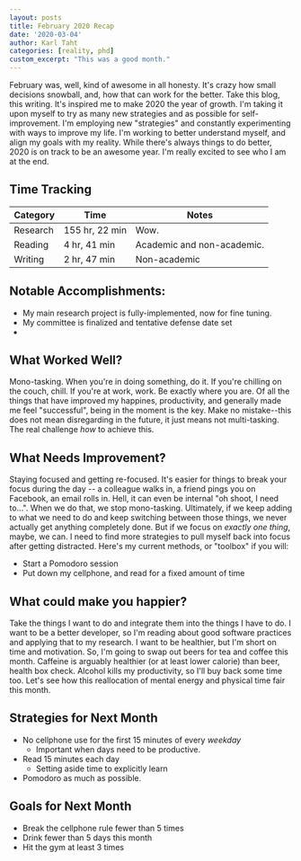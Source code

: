 ```yaml
---
layout: posts
title: February 2020 Recap
date: '2020-03-04'
author: Karl Taht
categories: [reality, phd]
custom_excerpt: "This was a good month."
---
```



February was, well, kind of awesome in all honesty. It's crazy how small decisions
snowball, and, how that can work for the better. Take this blog, this writing. It's
inspired me to make 2020 the year of growth.  I'm taking it upon myself to try as many
new strategies and as possible for self-improvement. I'm employing new "strategies"
and constantly experimenting with ways to improve my life.  I'm working to better
understand myself, and align my goals with my reality. While there's always 
things to do better, 2020 is on track to be an awesome year. I'm really excited
to see who I am at the end.


## Time Tracking

| Category | Time           | Notes |
|----------|----------------|-------|
| Research | 155 hr, 22 min | Wow. |
| Reading  | 4 hr, 41 min   | Academic and non-academic. |
| Writing  | 2 hr, 47 min   | Non-academic |


## Notable Accomplishments:

* My main research project is fully-implemented, now for fine tuning.
* My committee is finalized and tentative defense date set
*


## What Worked Well?

Mono-tasking. When you're in doing something, do it. If you're
chilling on the couch, chill. If you're at work, work. Be exactly where you are. 
Of all the things that have improved my happines, productivity, and generally
made me feel "successful", being in the moment is the key. Make no mistake--this
does not mean disregarding in the future, it just means not multi-tasking. The
real challenge _how_ to achieve this.

## What Needs Improvement?

Staying focused and getting re-focused. It's easier for things to break your
focus during the day -- a colleague walks in, a friend pings you on Facebook,
an email rolls in. Hell, it can even be internal "oh shoot, I need to...". When
we do that, we stop mono-tasking. Ultimately, if we keep adding to what we need
to do and keep switching between those things, we never actually get anything
completely done. But if we focus on _exactly one thing_, maybe, we can. I need
to find more strategies to pull myself back into focus after getting distracted.
Here's my current methods, or "toolbox" if you will:

* Start a Pomodoro session
* Put down my cellphone, and read for a fixed amount of time

## What could make you happier?

Take the things I want to do and integrate them into the things I have to do. I 
want to be a better developer, so I'm reading about good software practices and
applying that to my research. I want to be healthier, but I'm short on time and
motivation. So, I'm going to swap out beers for tea and coffee this month. Caffeine
is arguably healthier (or at least lower calorie) than beer, health box check. Alcohol
kills my productivity, so I'll buy back some time too. Let's see how this reallocation
of mental energy and physical time fair this month.

## Strategies for Next Month

* No cellphone use for the first 15 minutes of every _weekday_
  * Important when days need to be productive.
* Read 15 minutes each day
  * Setting aside time to explicitly learn
* Pomodoro as much as possible. 

## Goals for Next Month

* Break the cellphone rule fewer than 5 times
* Drink fewer than 5 days this month
* Hit the gym at least 3 times


